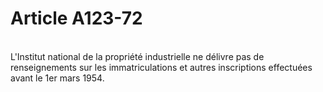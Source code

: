 # Article A123-72

<p><br/>L'Institut national de la propriété industrielle ne délivre pas de renseignements sur les immatriculations et autres inscriptions effectuées avant le 1er mars 1954.</p>
